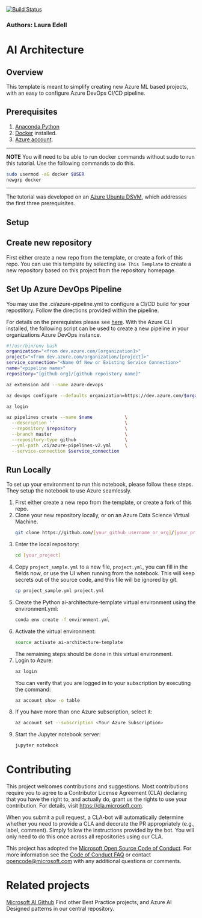 [![Build Status](https://dev.azure.com/AZGlobal/Azure%20Global%20CAT%20Engineering/_apis/build/status/AGCI%20AI/Happy%20Path%20Builds/ai-architecture-template?branchName=master)](https://dev.azure.com/AZGlobal/Azure%20Global%20CAT%20Engineering/_build/latest?definitionId=170&branchName=master)
### Authors: Laura Edell

# AI Architecture 

## Overview
This template is meant to simplify creating new Azure ML based projects, with an easy to configure Azure DevOps CI/CD pipeline.

## Prerequisites
1. [Anaconda Python](https://www.anaconda.com/download)
1. [Docker](https://docs.docker.com/v17.12/install/linux/docker-ee/ubuntu) installed.
1. [Azure account](https://azure.microsoft.com).

---
**NOTE**
You will need to be able to run docker commands without sudo to run this tutorial. Use the following commands to do
this.

```bash
sudo usermod -aG docker $USER
newgrp docker
``` 
---

The tutorial was developed on an [Azure Ubuntu
DSVM](https://docs.microsoft.com/en-us/azure/machine-learning/data-science-virtual-machine/dsvm-ubuntu-intro),
which addresses the first three prerequisites.

## Setup
## Create new repository

First either create a new repo from the template, or create a fork of this repo.
You can use this template by selecting `Use This Template` to create a new repository based on this project 
from the repository homepage.

## Set Up Azure DevOps Pipeline
You may use the .ci/azure-pipeline.yml to configure a CI/CD build for your repostitory. Follow the directions
provided within the pipeline.

For details on the prerequistes please see [here](az-ml-realtime-score). With the Azure CLI installed, the following
script can be used to create a new pipeline in your organizations Azure DevOps instance. 

   ```bash
   #!/usr/bin/env bash
   organization="<from dev.azure.com/[organization]>"
   project="<from dev.azure.com/organization/[project]>"
   service_connection="<Name Of New or Existing Service Connection>"
   name="<pipeline name>"
   repository="[github org]/[github repoistory name]"

   az extension add --name azure-devops

   az devops configure --defaults organization=https://dev.azure.com/$organization project="$project"

   az login

   az pipelines create --name $name            \
     --description ''                          \
     --repository $repository                  \
     --branch master                           \
     --repository-type github                  \
     --yml-path .ci/azure-pipelines-v2.yml     \
     --service-connection $service_connection
  ```

## Run Locally
To set up your environment to run this notebook, please follow these steps.  They setup the notebook to use Azure
seamlessly.
1. First either create a new repo from the template, or create a fork of this repo.
1. Clone your new repository locally, or on an Azure Data Science Virtual Machine.
   ```bash
   git clone https://github.com/[your_github_username_or_org]/[your_project].git
   ```
1. Enter the local repository:
   ```bash
   cd [your_project]
   ```
1. Copy `project_sample.yml` to a new file, `project.yml`, you can fill in the fields now,
or use the UI when running from the notebook. This will keep secrets out of the source code, 
and this file will be ignored by git.
   ```bash
   cp project_sample.yml project.yml
   ```
1. Create the Python ai-architecture-template virtual environment using the environment.yml:
   ```bash
   conda env create -f environment.yml
   ```
1. Activate the virtual environment:
   ```bash
   source activate ai-architecture-template
   ```
   The remaining steps should be done in this virtual environment.
1. Login to Azure:
   ```bash
   az login
   ```
   You can verify that you are logged in to your subscription by executing
   the command:
   ```bash
   az account show -o table
   ```
1. If you have more than one Azure subscription, select it:
   ```bash
   az account set --subscription <Your Azure Subscription>
   ```
1. Start the Jupyter notebook server:
   ```bash
   jupyter notebook
   ```


# Contributing
This project welcomes contributions and suggestions.  Most contributions require you to agree to a
Contributor License Agreement (CLA) declaring that you have the right to, and actually do, grant us
the rights to use your contribution. For details, visit https://cla.microsoft.com.

When you submit a pull request, a CLA-bot will automatically determine whether you need to provide
a CLA and decorate the PR appropriately (e.g., label, comment). Simply follow the instructions
provided by the bot. You will only need to do this once across all repositories using our CLA.

This project has adopted the [Microsoft Open Source Code of Conduct](https://opensource.microsoft.com/codeofconduct/).
For more information see the [Code of Conduct FAQ](https://opensource.microsoft.com/codeofconduct/faq/) or
contact [opencode@microsoft.com](mailto:opencode@microsoft.com) with any additional questions or comments.


# Related projects

[Microsoft AI Github](https://github.com/microsoft/ai) Find other Best Practice projects, and Azure AI Designed patterns
 in our central repository. 
